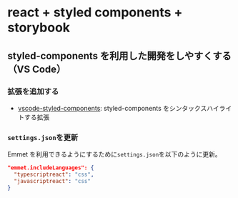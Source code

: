 # react + styled components + storybook

## styled-components を利用した開発をしやすくする（VS Code）

### 拡張を追加する

- [vscode-styled-components](https://marketplace.visualstudio.com/items?itemName=jpoissonnier.vscode-styled-components): styled-components をシンタックスハイライトする拡張

### `settings.json`を更新

Emmet を利用できるようにするために`settings.json`を以下のように更新。

```json
"emmet.includeLanguages": {
  "typescriptreact": "css",
  "javascriptreact": "css"
}
```
